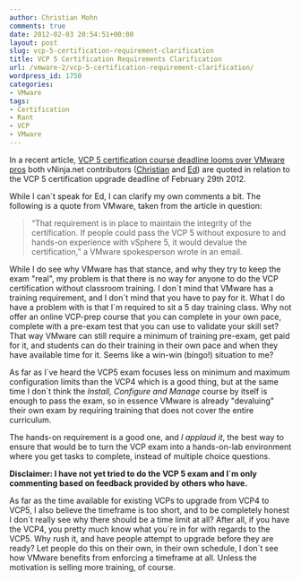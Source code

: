 ```yaml
---
author: Christian Mohn
comments: true
date: 2012-02-03 20:54:51+00:00
layout: post
slug: vcp-5-certification-requirement-clarification
title: VCP 5 Certification Requirements Clarification
url: /vmware-2/vcp-5-certification-requirement-clarification/
wordpress_id: 1750
categories:
- VMware
tags:
- Certification
- Rant
- VCP
- VMware
---
```


In a recent article, [VCP 5 certification course deadline looms over VMware pros](http://searchservervirtualization.techtarget.com/news/2240114790/VCP-5-certification-course-deadline-looms-over-VMware-pros) both vNinja.net contributors ([Christian](http://vninja.net/about/christian-mohn/) and [Ed](http://vninja.net/about/ed-czerwin/)) are quoted in relation to the VCP 5 certification upgrade deadline of February 29th 2012.

While I can´t speak for Ed, I can clarify my own comments a bit. The following is a quote from VMware, taken from the article in question:


<blockquote>“That requirement is in place to maintain the integrity of the certification. If people could pass the VCP 5 without exposure to and hands-on experience with vSphere 5, it would devalue the certification,” a VMware spokesperson wrote in an email.</blockquote>


While I do see why VMware has that stance, and why they try to keep the exam "real", my problem is that there is no way for anyone to do the VCP certification without classroom training. I don´t mind that VMware has a training requirement, and I don´t mind that you have to pay for it. What I do have a problem with is that I´m required to sit a 5 day training class. Why not offer an online VCP-prep course that you can complete in your own pace, complete with a pre-exam test that you can use to validate your skill set? That way VMware can still require a minimum of training pre-exam, get paid for it, and students can do their training in their own pace and when they have available time for it. Seems like a win-win (bingo!) situation to me?

As far as I´ve heard the VCP5 exam focuses less on minimum and maximum configuration limits than the VCP4 which is a good thing, but at the same time I don´t think the _Install, Configure and Manage_ course by itself is enough to pass the exam, so in essence VMware is already "devaluing" their own exam by requiring training that does not cover the entire curriculum.

The hands-on requirement is a good one, and _I applaud it_, the best way to ensure that would be to turn the VCP exam into a hands-on-lab environment where you get tasks to complete, instead of multiple choice questions.

**Disclaimer: I have not yet tried to do the VCP 5 exam and I´m only commenting based on feedback provided by others who have.**

As far as the time available for existing VCPs to upgrade from VCP4 to VCP5, I also believe the timeframe is too short, and to be completely honest I don´t really see why there should be a time limit at all? After all, if you have the VCP4, you pretty much know what you´re in for with regards to the VCP5. Why rush it, and have people attempt to upgrade before they are ready? Let people do this on their own, in their own schedule, I don´t see how VMware benefits from enforcing a timeframe at all. Unless the motivation is selling more training, of course.
